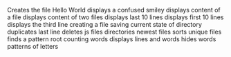 Creates the file Hello World
displays a confused smiley
displays content of a file
displays content of two files
displays last 10 lines
displays first 10 lines
displays the third line
creating a file
saving current state of directory
duplicates last line
deletes js files
directories
newest files
sorts unique files
finds a pattern root
counting words
displays lines and words
hides words
patterns of letters
